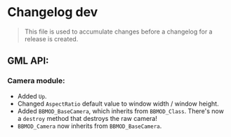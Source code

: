 # Changelog dev
> This file is used to accumulate changes before a changelog for a release is
> created.

## GML API:
### Camera module:
* Added `Up`.
* Changed `AspectRatio` default value to window width / window height.
* Added `BBMOD_BaseCamera`, which inherits from `BBMOD_Class`. There's now a `destroy` method that destroys the raw camera!
* `BBMOD_Camera` now inherits from `BBMOD_BaseCamera`.
